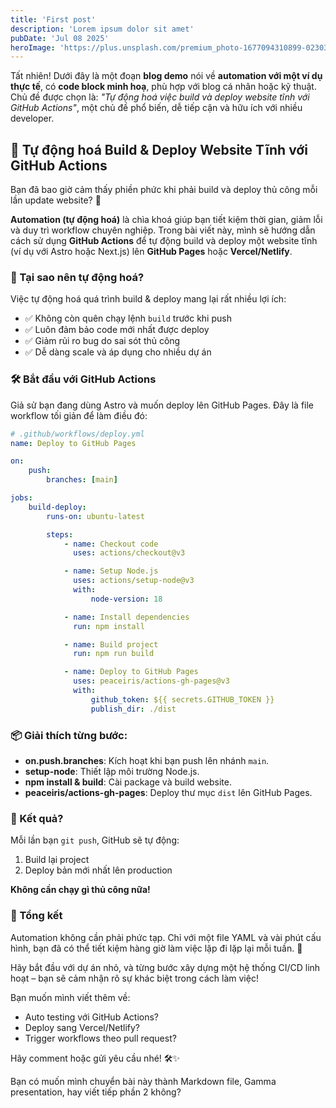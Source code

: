 ```yaml
---
title: 'First post'
description: 'Lorem ipsum dolor sit amet'
pubDate: 'Jul 08 2025'
heroImage: 'https://plus.unsplash.com/premium_photo-1677094310899-02303289cadf?q=80&w=1032&auto=format&fit=crop&ixlib=rb-4.1.0&ixid=M3wxMjA3fDB8MHxwaG90by1wYWdlfHx8fGVufDB8fHx8fA%3D%3D'
---
```


Tất nhiên! Dưới đây là một đoạn **blog demo** nói về **automation với một ví dụ thực tế**, có **code block minh hoạ**, phù hợp với blog cá nhân hoặc kỹ thuật. Chủ đề được chọn là: _"Tự động hoá việc build và deploy website tĩnh với GitHub Actions"_, một chủ đề phổ biến, dễ tiếp cận và hữu ích với nhiều developer.

## 🚀 Tự động hoá Build & Deploy Website Tĩnh với GitHub Actions

Bạn đã bao giờ cảm thấy phiền phức khi phải build và deploy thủ công mỗi lần update website? 🤯

**Automation (tự động hoá)** là chìa khoá giúp bạn tiết kiệm thời gian, giảm lỗi và duy trì workflow chuyên nghiệp. Trong bài viết này, mình sẽ hướng dẫn cách sử dụng **GitHub Actions** để tự động build và deploy một website tĩnh (ví dụ với Astro hoặc Next.js) lên **GitHub Pages** hoặc **Vercel/Netlify**.

### 🧠 Tại sao nên tự động hoá?

Việc tự động hoá quá trình build & deploy mang lại rất nhiều lợi ích:

-   ✅ Không còn quên chạy lệnh `build` trước khi push
-   ✅ Luôn đảm bảo code mới nhất được deploy
-   ✅ Giảm rủi ro bug do sai sót thủ công
-   ✅ Dễ dàng scale và áp dụng cho nhiều dự án

### 🛠️ Bắt đầu với GitHub Actions

Giả sử bạn đang dùng Astro và muốn deploy lên GitHub Pages. Đây là file workflow tối giản để làm điều đó:

```yaml
# .github/workflows/deploy.yml
name: Deploy to GitHub Pages

on:
    push:
        branches: [main]

jobs:
    build-deploy:
        runs-on: ubuntu-latest

        steps:
            - name: Checkout code
              uses: actions/checkout@v3

            - name: Setup Node.js
              uses: actions/setup-node@v3
              with:
                  node-version: 18

            - name: Install dependencies
              run: npm install

            - name: Build project
              run: npm run build

            - name: Deploy to GitHub Pages
              uses: peaceiris/actions-gh-pages@v3
              with:
                  github_token: ${{ secrets.GITHUB_TOKEN }}
                  publish_dir: ./dist
```

### 📦 Giải thích từng bước:

-   **on.push.branches**: Kích hoạt khi bạn push lên nhánh `main`.
-   **setup-node**: Thiết lập môi trường Node.js.
-   **npm install & build**: Cài package và build website.
-   **peaceiris/actions-gh-pages**: Deploy thư mục `dist` lên GitHub Pages.

### 🎉 Kết quả?

Mỗi lần bạn `git push`, GitHub sẽ tự động:

1. Build lại project
2. Deploy bản mới nhất lên production

**Không cần chạy gì thủ công nữa!**

### 📝 Tổng kết

Automation không cần phải phức tạp. Chỉ với một file YAML và vài phút cấu hình, bạn đã có thể tiết kiệm hàng giờ làm việc lặp đi lặp lại mỗi tuần. 🚀

Hãy bắt đầu với dự án nhỏ, và từng bước xây dựng một hệ thống CI/CD linh hoạt – bạn sẽ cảm nhận rõ sự khác biệt trong cách làm việc!

Bạn muốn mình viết thêm về:

-   Auto testing với GitHub Actions?
-   Deploy sang Vercel/Netlify?
-   Trigger workflows theo pull request?

Hãy comment hoặc gửi yêu cầu nhé! 🛠️✨

Bạn có muốn mình chuyển bài này thành Markdown file, Gamma presentation, hay viết tiếp phần 2 không?
